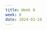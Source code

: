 ```yaml
---
title: Week 8
week: 8
date: 2024-03-10
---
```


<!-- - Homework 3 is due this Friday at 5 PM.
- Vitamin 7 is due on Sunday at 11:59 PM. -->
